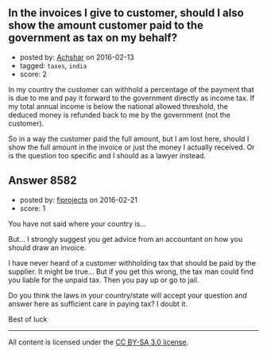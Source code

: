 ## In the invoices I give to customer, should I also show the amount customer paid to the government as tax on my behalf?

- posted by: [Achshar](https://stackexchange.com/users/192645/achshar) on 2016-02-13
- tagged: `taxes`, `india`
- score: 2

<p>In my country the customer can withhold a percentage of the payment that is due to me and pay it forward to the government directly as income tax. If my total annual income is below the national allowed threshold, the deduced money is refunded back to me by the government (not the customer).</p>

<p>So in a way the customer paid the full amount, but I am lost here, should I show the full amount in the invoice or just the money I actually received. Or is the question too specific and I should as a lawyer instead.</p>



## Answer 8582

- posted by: [fiprojects](https://stackexchange.com/users/5370155/fiprojects) on 2016-02-21
- score: 1

<p>You have not said where your country is...</p>

<p>But... I strongly suggest you get advice from an accountant on how you should draw an invoice. </p>

<p>I have never heard of a customer withholding tax that should be paid by the supplier. It might be true... But if you get this wrong, the tax man could find you liable for the unpaid tax. Then you pay up or go to jail.</p>

<p>Do you think the laws in your country/state will accept your question and answer here as sufficient care in paying tax? I doubt it.</p>

<p>Best of luck</p>




---

All content is licensed under the [CC BY-SA 3.0 license](https://creativecommons.org/licenses/by-sa/3.0/).
